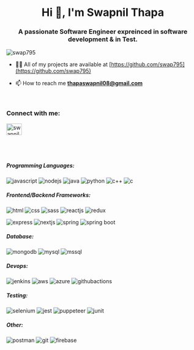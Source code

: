 <!--
**swap795/swap795** is a ✨ _special_ ✨ repository because its `README.md` (this file) appears on your GitHub profile.

Here are some ideas to get you started:

- 🔭 I’m currently working on ...
- 🌱 I’m currently learning ...
- 👯 I’m looking to collaborate on ...
- 🤔 I’m looking for help with ...
- 💬 Ask me about ...
- 📫 How to reach me: ...
- 😄 Pronouns: ...
- ⚡ Fun fact: ...
-->

<h1 align="center">Hi 👋, I'm Swapnil Thapa</h1>
<h3 align="center">A passionate Software Engineer expreinced in software development & in Test.</h3>

<p align="left"> <img src="https://komarev.com/ghpvc/?username=swap795&label=Profile%20views&color=0e75b6&style=flat" alt="swap795" /> </p>

- 👨‍💻 All of my projects are available at [https://github.com/swap795](https://github.com/swap795)

- 📫 How to reach me **thapaswapnil08@gmail.com**

<br>
<h3 align="left">Connect with me:</h3>
<p align="left">
<a href="https://linkedin.com/in/swapnilthapa95" target="blank"><img align="center" src="https://raw.githubusercontent.com/rahuldkjain/github-profile-readme-generator/master/src/images/icons/Social/linked-in-alt.svg" alt="swapnilthapa95" height="30" width="40" /></a>
</p>

<br>
<h5 style="margin-top: 40px;" align="left">Programming Languages:</h5>

![javascript](https://img.shields.io/badge/JavaScript-323330?style=for-the-badge&logo=javascript&logoColor=F7DF1E) ![nodejs](https://img.shields.io/badge/nodejs-%23339933?style=for-the-badge&logo=nodedotjs&logoColor=white) ![java](https://img.shields.io/badge/Java-ED8B00?style=for-the-badge&logo=java&logoColor=white) ![python](https://img.shields.io/badge/Python-FFD43B?style=for-the-badge&logo=python&logoColor=blue) ![c++](https://img.shields.io/badge/C%2B%2B-00599C?style=for-the-badge&logo=c%2B%2B&logoColor=white) ![c](https://img.shields.io/badge/C-00599C?style=for-the-badge&logo=c&logoColor=white)

<h5 align="left">Frontend/Backend Frameworks:</h5>

![html](https://img.shields.io/badge/HTML5-E34F26?style=for-the-badge&logo=html5&logoColor=white) ![css](https://img.shields.io/badge/CSS3-1572B6?style=for-the-badge&logo=css3&logoColor=white) ![sass](https://img.shields.io/badge/sass-%23CC6699?style=for-the-badge&logo=sass&color=black) ![reactjs](https://img.shields.io/badge/Reactjs-20232A?style=for-the-badge&logo=react&logoColor=61DAFB) ![redux](https://img.shields.io/badge/redux-%23764ABC?style=for-the-badge&logo=redux)

![express](https://img.shields.io/badge/express-%23000000?style=for-the-badge&logo=express) ![nextjs](https://img.shields.io/badge/nextjs-%23000000?style=for-the-badge&logo=nextdotjs) ![spring](https://img.shields.io/badge/Spring-6DB33F?style=for-the-badge&logo=spring&logoColor=white) ![spring boot](https://img.shields.io/badge/Spring_Boot-F2F4F9?style=for-the-badge&logo=spring-boot)

<h5 align="left">Database:</h5>

![mongodb](https://img.shields.io/badge/mongodb-%2347A248?style=for-the-badge&logo=mongodb&color=%23317132) ![mysql](https://img.shields.io/badge/mysql-%234479A1?style=for-the-badge&logo=mysql&logoColor=white) ![mssql](https://img.shields.io/badge/ms%20sql-%23CC2927?style=for-the-badge&logo=microsoftsqlserver)

<h5 align="left">Devops:</h5>

![jenkins](https://img.shields.io/badge/jenkins-%23D24939?style=for-the-badge&logo=jenkins&logoColor=white) ![aws](https://img.shields.io/badge/aws-%23232F3E?style=for-the-badge&logo=amazonaws) ![azure](https://img.shields.io/badge/azure-%230078D7?style=for-the-badge&logo=azure%20devops) ![githubactions](https://img.shields.io/badge/github%20actions-%23181717?style=for-the-badge&logo=github)

<h5 align="left">Testing:</h5>

![selenium](https://img.shields.io/badge/selenium-%2343B02A?style=for-the-badge&logo=selenium&logoColor=white) ![jest](https://img.shields.io/badge/jest-%23C21325?style=for-the-badge&logo=jest) ![puppeteer](https://img.shields.io/badge/puppeteer-%2340B5A4?style=for-the-badge&logo=puppeteer&logoColor=white) ![junit](https://img.shields.io/badge/junit-%2325A162?style=for-the-badge&logo=junit5&logoColor=white)

<h5 align="left">Other:</h5>

![postman](https://img.shields.io/badge/postman-%23FF6C37?style=for-the-badge&logo=postman&logoColor=white) ![git](https://img.shields.io/badge/git-%23F05032?style=for-the-badge&logo=git&logoColor=white) ![firebase](https://img.shields.io/badge/firebase-%23FFCA28?style=for-the-badge&logo=firebase&color=black)

<!--
![image](https://img.shields.io/badge/Django-092E20?style=for-the-badge&logo=django&logoColor=green)
![image](https://img.shields.io/badge/React_Native-20232A?style=for-the-badge&logo=react&logoColor=61DAFB)
![image](https://img.shields.io/badge/MySQL-005C84?style=for-the-badge&logo=mysql&logoColor=white)
![image](https://img.shields.io/badge/Erlang-A90533?style=for-the-badge&logo=erlang&logoColor=white)
![image](https://img.shields.io/badge/powershell-5391FE?style=for-the-badge&logo=powershell&logoColor=white)
![image](https://img.shields.io/badge/Clojure-5881D8?style=for-the-badge&logo=clojure&logoColor=white)
![image](https://img.shields.io/badge/GIT-E44C30?style=for-the-badge&logo=git&logoColor=white)
![image](https://img.shields.io/badge/GitHub-100000?style=for-the-badge&logo=github&logoColor=white)
![image](https://img.shields.io/badge/Amazon_AWS-FF9900?style=for-the-badge&logo=amazonaws&logoColor=white)
<p align="left"> <a href="https://www.arduino.cc/" target="_blank" rel="noreferrer"> <img src="https://cdn.worldvectorlogo.com/logos/arduino-1.svg" alt="arduino" width="40" height="40"/> </a> <a href="https://aws.amazon.com" target="_blank" rel="noreferrer"> <img src="https://raw.githubusercontent.com/devicons/devicon/master/icons/amazonwebservices/amazonwebservices-original-wordmark.svg" alt="aws" width="40" height="40"/> </a> <a href="https://azure.microsoft.com/en-in/" target="_blank" rel="noreferrer"> <img src="https://www.vectorlogo.zone/logos/microsoft_azure/microsoft_azure-icon.svg" alt="azure" width="40" height="40"/> </a> <a href="https://getbootstrap.com" target="_blank" rel="noreferrer"> <img src="https://raw.githubusercontent.com/devicons/devicon/master/icons/bootstrap/bootstrap-plain-wordmark.svg" alt="bootstrap" width="40" height="40"/> </a> <a href="https://www.w3schools.com/css/" target="_blank" rel="noreferrer"> <img src="https://raw.githubusercontent.com/devicons/devicon/master/icons/css3/css3-original-wordmark.svg" alt="css3" width="40" height="40"/> </a> <a href="https://www.docker.com/" target="_blank" rel="noreferrer"> <img src="https://raw.githubusercontent.com/devicons/devicon/master/icons/docker/docker-original-wordmark.svg" alt="docker" width="40" height="40"/> </a> <a href="https://expressjs.com" target="_blank" rel="noreferrer"> <img src="https://raw.githubusercontent.com/devicons/devicon/master/icons/express/express-original-wordmark.svg" alt="express" width="40" height="40"/> </a> <a href="https://www.figma.com/" target="_blank" rel="noreferrer"> <img src="https://www.vectorlogo.zone/logos/figma/figma-icon.svg" alt="figma" width="40" height="40"/> </a> <a href="https://firebase.google.com/" target="_blank" rel="noreferrer"> <img src="https://www.vectorlogo.zone/logos/firebase/firebase-icon.svg" alt="firebase" width="40" height="40"/> </a> <a href="https://cloud.google.com" target="_blank" rel="noreferrer"> <img src="https://www.vectorlogo.zone/logos/google_cloud/google_cloud-icon.svg" alt="gcp" width="40" height="40"/> </a> <a href="https://git-scm.com/" target="_blank" rel="noreferrer"> <img src="https://www.vectorlogo.zone/logos/git-scm/git-scm-icon.svg" alt="git" width="40" height="40"/> </a> <a href="https://graphql.org" target="_blank" rel="noreferrer"> <img src="https://www.vectorlogo.zone/logos/graphql/graphql-icon.svg" alt="graphql" width="40" height="40"/> </a> <a href="https://www.w3.org/html/" target="_blank" rel="noreferrer"> <img src="https://raw.githubusercontent.com/devicons/devicon/master/icons/html5/html5-original-wordmark.svg" alt="html5" width="40" height="40"/> </a> <a href="https://www.java.com" target="_blank" rel="noreferrer"> <img src="https://raw.githubusercontent.com/devicons/devicon/master/icons/java/java-original.svg" alt="java" width="40" height="40"/> </a> <a href="https://developer.mozilla.org/en-US/docs/Web/JavaScript" target="_blank" rel="noreferrer"> <img src="https://raw.githubusercontent.com/devicons/devicon/master/icons/javascript/javascript-original.svg" alt="javascript" width="40" height="40"/> </a> <a href="https://www.jenkins.io" target="_blank" rel="noreferrer"> <img src="https://www.vectorlogo.zone/logos/jenkins/jenkins-icon.svg" alt="jenkins" width="40" height="40"/> </a> <a href="https://jestjs.io" target="_blank" rel="noreferrer"> <img src="https://www.vectorlogo.zone/logos/jestjsio/jestjsio-icon.svg" alt="jest" width="40" height="40"/> </a> <a href="https://kotlinlang.org" target="_blank" rel="noreferrer"> <img src="https://www.vectorlogo.zone/logos/kotlinlang/kotlinlang-icon.svg" alt="kotlin" width="40" height="40"/> </a> <a href="https://www.linux.org/" target="_blank" rel="noreferrer"> <img src="https://raw.githubusercontent.com/devicons/devicon/master/icons/linux/linux-original.svg" alt="linux" width="40" height="40"/> </a> <a href="https://www.mongodb.com/" target="_blank" rel="noreferrer"> <img src="https://raw.githubusercontent.com/devicons/devicon/master/icons/mongodb/mongodb-original-wordmark.svg" alt="mongodb" width="40" height="40"/> </a> <a href="https://www.microsoft.com/en-us/sql-server" target="_blank" rel="noreferrer"> <img src="https://www.svgrepo.com/show/303229/microsoft-sql-server-logo.svg" alt="mssql" width="40" height="40"/> </a> <a href="https://www.mysql.com/" target="_blank" rel="noreferrer"> <img src="https://raw.githubusercontent.com/devicons/devicon/master/icons/mysql/mysql-original-wordmark.svg" alt="mysql" width="40" height="40"/> </a> <a href="https://nextjs.org/" target="_blank" rel="noreferrer"> <img src="https://cdn.worldvectorlogo.com/logos/nextjs-2.svg" alt="nextjs" width="40" height="40"/> </a> <a href="https://nodejs.org" target="_blank" rel="noreferrer"> <img src="https://raw.githubusercontent.com/devicons/devicon/master/icons/nodejs/nodejs-original-wordmark.svg" alt="nodejs" width="40" height="40"/> </a> <a href="https://postman.com" target="_blank" rel="noreferrer"> <img src="https://www.vectorlogo.zone/logos/getpostman/getpostman-icon.svg" alt="postman" width="40" height="40"/> </a> <a href="https://github.com/puppeteer/puppeteer" target="_blank" rel="noreferrer"> <img src="https://www.vectorlogo.zone/logos/pptrdev/pptrdev-official.svg" alt="puppeteer" width="40" height="40"/> </a> <a href="https://www.python.org" target="_blank" rel="noreferrer"> <img src="https://raw.githubusercontent.com/devicons/devicon/master/icons/python/python-original.svg" alt="python" width="40" height="40"/> </a> <a href="https://reactjs.org/" target="_blank" rel="noreferrer"> <img src="https://raw.githubusercontent.com/devicons/devicon/master/icons/react/react-original-wordmark.svg" alt="react" width="40" height="40"/> </a> <a href="https://reactnative.dev/" target="_blank" rel="noreferrer"> <img src="https://reactnative.dev/img/header_logo.svg" alt="reactnative" width="40" height="40"/> </a> <a href="https://redux.js.org" target="_blank" rel="noreferrer"> <img src="https://raw.githubusercontent.com/devicons/devicon/master/icons/redux/redux-original.svg" alt="redux" width="40" height="40"/> </a> <a href="https://sass-lang.com" target="_blank" rel="noreferrer"> <img src="https://raw.githubusercontent.com/devicons/devicon/master/icons/sass/sass-original.svg" alt="sass" width="40" height="40"/> </a> <a href="https://www.selenium.dev" target="_blank" rel="noreferrer"> <img src="https://raw.githubusercontent.com/detain/svg-logos/780f25886640cef088af994181646db2f6b1a3f8/svg/selenium-logo.svg" alt="selenium" width="40" height="40"/> </a> <a href="https://spring.io/" target="_blank" rel="noreferrer"> <img src="https://www.vectorlogo.zone/logos/springio/springio-icon.svg" alt="spring" width="40" height="40"/> </a> </p> -->
